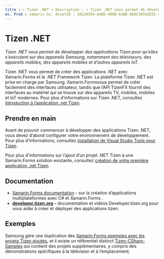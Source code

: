 ```yaml
---
titre : « Tizen .NET » Description : « Tizen .NET vous permet de développer des applications pour le système d’exploitation Tizen, qui s’exécute sur les appareils Samsung, y compris les téléviseurs, les périphériques portables, les appareils mobiles et les autres appareils IoT. »
ms. Prod : xamarin ms. AssetID : 5A22A354-A4DD-480D-A1BB-6D0C38592E55 ms. Technology : xamarin-Forms Author : davidbritch ms. Author : dabritch ms. Date : 09/26/2018 No-Loc : [ Xamarin.Forms , Xamarin.Essentials ]
---
```


# <a name="tizen-net"></a>Tizen .NET

_Tizen .NET vous permet de développer des applications Tizen pour qu’elles s’exécutent sur des appareils Samsung, notamment des téléviseurs, des appareils mobiles, des appareils mobiles et d’autres appareils IoT._

Tizen .NET vous permet de créer des applications .NET avec Xamarin.Forms et le .NET Framework Tizen. La plateforme Tizen .NET est prise en charge par Samsung. Xamarin.Formsvous permet de créer facilement des interfaces utilisateur, tandis que l’API TizenFX fournit des interfaces au matériel qui se trouve sur des appareils TV, mobiles, mobiles et IoT modernes. Pour plus d’informations sur Tizen .NET, consultez [Introduction à l’application .net Tizen](https://developer.tizen.org/development/training/.net-application).

## <a name="get-started"></a>Prendre en main

Avant de pouvoir commencer à développer des applications Tizen .NET, vous devez d’abord configurer votre environnement de développement. Pour plus d’informations, consultez [installation de Visual Studio Tools pour Tizen](https://developer.tizen.org/development/visual-studio-tools-tizen/installing-visual-studio-tools-tizen).

Pour plus d’informations sur l’ajout d’un projet .NET Tizen à une Xamarin.Forms solution existante, consultez [création de votre première application .net Tizen](https://developer.tizen.org/development/training/.net-application/creating-your-first-tizen-.net-application).

## <a name="documentation"></a>Documentation

- [ Xamarin.Forms documentation](~/xamarin-forms/index.yml) &ndash; sur la création d’applications multiplateformes avec C# et Xamarin.Forms .
- [**developer.tizen.org**](https://developer.tizen.org/development) &ndash; documentation et vidéos Developer.tizen.org pour vous aider à créer et déployer des applications tizen.

## <a name="samples"></a>Exemples

Samsung gère une duplication des [ Xamarin.Forms exemples avec les projets Tizen ajoutés](https://github.com/Samsung/xamarin-forms-samples), et il existe un référentiel distinct [Tizen-CSharp-Samples](https://github.com/Samsung/Tizen-CSharp-Samples) qui contient des projets supplémentaires, y compris des démonstrations spécifiques à la télévision et à l’emplacement.
